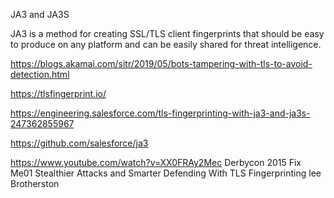 
JA3 and JA3S

JA3 is a method for creating SSL/TLS client fingerprints that should be easy to produce on any platform and can be easily shared for threat intelligence.

https://blogs.akamai.com/sitr/2019/05/bots-tampering-with-tls-to-avoid-detection.html

https://tlsfingerprint.io/

https://engineering.salesforce.com/tls-fingerprinting-with-ja3-and-ja3s-247362855967

https://github.com/salesforce/ja3

https://www.youtube.com/watch?v=XX0FRAy2Mec
Derbycon 2015
Fix Me01 Stealthier Attacks and Smarter Defending With TLS Fingerprinting lee Brotherston

